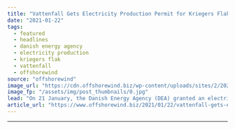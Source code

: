 ```yaml
---
title: "Vattenfall Gets Electricity Production Permit for Kriegers Flak OWF"
date: "2021-01-22"
tags: 
  - featured
  - headlines
  - danish energy agency
  - electricity production
  - kriegers flak
  - vattenfall
  - offshorewind
source: "offshorewind"
image_url: "https://cdn.offshorewind.biz/wp-content/uploads/sites/2/2021/01/22091008/Kriegers-Flak-OWF_DEA.jpg"
image_fp: "/assets/img/post_thumbnails/0.jpg"
lead: "On 21 January, the Danish Energy Agency (DEA) granted an electricity production permit and"
article_url: "https://www.offshorewind.biz/2021/01/22/vattenfall-gets-electricity-production-permit-for-kriegers-flak-owf/"
---
```


---
